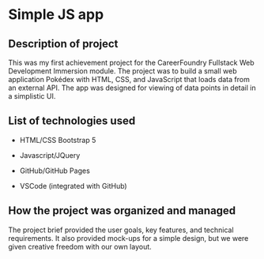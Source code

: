 # Simple JS app

## Description of project
This was my first achievement project for the CareerFoundry Fullstack Web Development Immersion module. The project was to build a small web application Pokédex with HTML, CSS, and JavaScript that loads data from an external API. The app was designed for viewing of data points in detail in a simplistic UI. 

## List of technologies used

- HTML/CSS Bootstrap 5

- Javascript/JQuery

- GitHub/GitHub Pages

- VSCode (integrated with GitHub)
## How the project was organized and managed

The project brief provided the user goals, key features, and technical requirements. It also provided mock-ups for a simple design, but we were given creative freedom with our own layout.
